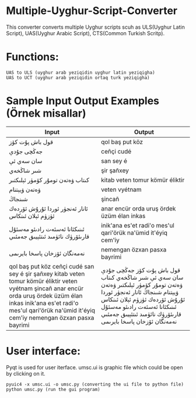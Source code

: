 # Multiple-Uyghur-Script-Converter
This converter converts multiple Uyghur scripts scuh as ULS(Uyghur Latin Script), UAS(Uyghur Arabic Script), CTS(Common Turkish Scritp).   

# Functions:
	UAS to ULS (uyghur arab yeziqidin uyghur latin yeziqigha)
	UAS to UCT (uyghur arab yeziqidin ortaq turk yeziqigha)

# Sample Input Output Examples (Örnek misallar)

Input	| 	Output
-------- | -------- 
قول باش پۇت كۆز | qol baş put köz
جەڭچى جۇدې		|	ceñçi cudé
سان سەي ئې | san sey é
شىر شاڭخەي | şir şañxey
كىتاب ۋەتەن تومۇر  كۆمۈر ئېلىكتىر | kitab veten tomur  kömür éliktir
ۋەتەن ۋيېتنام | veten vyétnam
شىنجاڭ | şincañ
ئانار ئەنجۈر ئوردا ئۇرۇش  ئۆردەك ئۈزۈم ئېلان ئىنكاس | anar encür orda uruş  ördek üzüm élan inkas
ئىنىكئانا ئەسئەت رادىئو مەسئۇل قارىئۆرۈك نائۈمىد  ئىتئېيىق جەمئىي | inik'ana es'et radi'o mes'ul qari'örük na'ümid  it'éyiq cem'iy
نەمەنگان ئۆزخان پاسخا بايرىمى |  nemengan özxan pasxa bayrimi
qol baş put köz ceñçi cudé san sey é şir şañxey kitab veten tomur  kömür éliktir veten vyétnam şincañ anar encür orda uruş  ördek üzüm élan inkas inik'ana es'et radi'o mes'ul qari'örük na'ümid  it'éyiq cem'iy nemengan özxan pasxa bayrimi | قول باش پۇت كۆز جەڭچى جۇدې سان سەي ئې شىر شاڭخەي كىتاب ۋەتەن تومۇر  كۆمۈر ئېلىكتىر ۋەتەن ۋيېتنام شىنجاڭ ئانار ئەنجۈر ئوردا ئۇرۇش  ئۆردەك ئۈزۈم ئېلان ئىنكاس ئىنىكئانا ئەسئەت رادىئو مەسئۇل قارىئۆرۈك نائۈمىد  ئىتئېيىق جەمئىي نەمەنگان ئۆزخان پاسخا بايرىمى

# User interface:

Pyqt is used for user iterface. umsc.ui is graphic file which could be open by clicking on it.
	
	pyuic4 -x umsc.ui -o umsc.py (converting the ui file to python file)
	python umsc.py (run the gui program)
